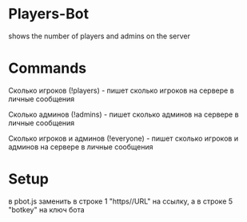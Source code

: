 # Players-Bot
shows the number of players and admins on the server

# Commands
Сколько игроков (!players) - пишет сколько игроков на сервере в личные сообщения

Сколько админов (!admins) - пишет сколько админов на сервере в личные сообщения

Сколько игроков и админов (!everyone) - пишет сколько игроков и админов на сервере в личные сообщения

# Setup 
в pbot.js заменить в строке 1 "https//URL" на ссылку, а в строке 5 "botkey" на ключ бота 
